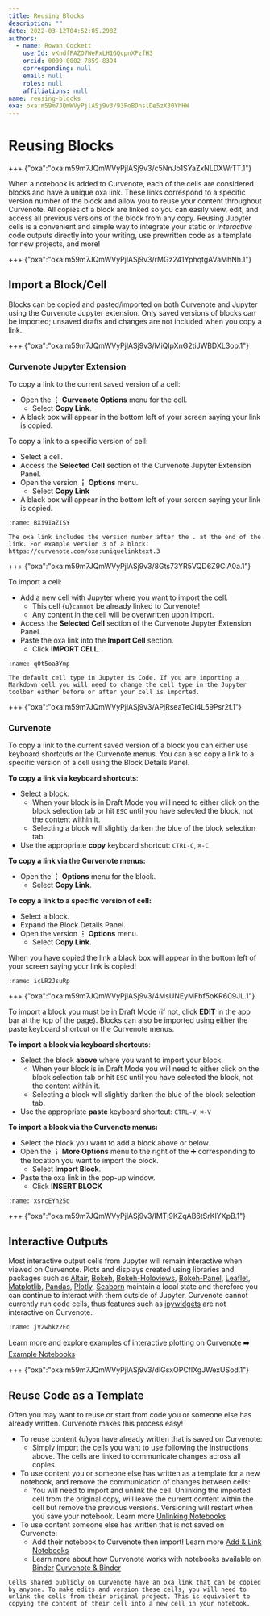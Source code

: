 ```yaml
---
title: Reusing Blocks
description: ""
date: 2022-03-12T04:52:05.298Z
authors:
  - name: Rowan Cockett
    userId: vKndfPAZO7WeFxLH1GQcpnXPzfH3
    orcid: 0000-0002-7859-8394
    corresponding: null
    email: null
    roles: null
    affiliations: null
name: reusing-blocks
oxa: oxa:m59m7JQmWVyPjlASj9v3/93FoBDnslDe5zX30YhHW
---
```


# Reusing Blocks

+++ {"oxa":"oxa:m59m7JQmWVyPjlASj9v3/c5NnJo1SYaZxNLDXWrTT.1"}

When a notebook is added to Curvenote, each of the cells are considered blocks and have a unique oxa link. These links correspond to a specific version number of the block and allow you to reuse your content throughout Curvenote. All copies of a block are linked so you can easily view, edit, and access all previous versions of the block from any copy. Reusing Jupyter cells is a convenient and simple way to integrate your static or *interactive* code outputs directly into your writing, use prewritten code as a template for new projects, and more!

+++ {"oxa":"oxa:m59m7JQmWVyPjlASj9v3/rMGz241YphqtgAVaMhNh.1"}

## Import a Block/Cell

Blocks can be copied and pasted/imported on both Curvenote and Jupyter using the Curvenote Jupyter extension. Only saved versions of blocks can be imported; unsaved drafts and changes are not included when you copy a link.

+++ {"oxa":"oxa:m59m7JQmWVyPjlASj9v3/MiQlpXnG2tiJWBDXL3op.1"}

### Curvenote Jupyter Extension

To copy a link to the current saved version of a cell:

* Open the $\mathbf{\vdots}$ **Curvenote Options** menu for the cell.
  * Select **Copy Link**.
* A black box will appear in the bottom left of your screen saying your link is copied.

To copy a link to a specific version of cell:

* Select a cell.
* Access the **Selected Cell** section of the Curvenote Jupyter Extension Panel.
* Open the version $\mathbf{\vdots}$ **Options** menu.
  * Select **Copy Link**
* A black box will appear in the bottom left of your screen saying your link is copied.

```{figure} images/m59m7JQmWVyPjlASj9v3-W0szLYQs387X1G7UfN0I-v1.gif
:name: BXi9IaZISY
```

````{warning}
The oxa link includes the version number after the . at the end of the link. For example version 3 of a block: https://curvenote.com/oxa:uniquelinktext.3

````

+++ {"oxa":"oxa:m59m7JQmWVyPjlASj9v3/8Gts73YR5VQD6Z9CiA0a.1"}

To import a cell:

* Add a new cell with Jupyter where you want to import the cell.
  * This cell {u}`cannot` be already linked to Curvenote!
  * Any content in the cell will be overwritten upon import.
* Access the **Selected Cell** section of the Curvenote Jupyter Extension Panel.
* Paste the oxa link into the **Import Cell** section.
  * Click **IMPORT CELL**.

```{figure} images/m59m7JQmWVyPjlASj9v3-ABUc36s5ptfrB6EaWf9r-v1.gif
:name: q0t5oa3Ymp
```

````{warning}
The default cell type in Jupyter is Code. If you are importing a Markdown cell you will need to change the cell type in the Jupyter toolbar either before or after your cell is imported.

````

+++ {"oxa":"oxa:m59m7JQmWVyPjlASj9v3/APjRseaTeCI4L59Psr2f.1"}

### Curvenote

To copy a link to the current saved version of a block you can either use keyboard shortcuts or the Curvenote menus. You can also copy a link to a specific version of a cell using the Block Details Panel.

**To copy a link via keyboard shortcuts**:

* Select a block.
  * When your block is in Draft Mode you will need to either click on the block selection tab or hit `ESC` until you have selected the block, not the content within it.
  * Selecting a block will slightly darken the blue of the block selection tab.
* Use the appropriate **copy** keyboard shortcut: `CTRL-C`, `⌘-C`

**To copy a link via the Curvenote menus:**

* Open the $\mathbf{\vdots}$ **Options** menu for the block.
  * Select **Copy Link**.

**To copy a link to a specific version of cell:**

* Select a block.
* Expand the Block Details Panel.
* Open the version $\mathbf{\vdots}$ **Options** menu.
  * Select **Copy Link.**

When you have copied the link a black box will appear in the bottom left of your screen saying your link is copied!

```{figure} images/m59m7JQmWVyPjlASj9v3-t9dXtlwVXKLTa2veZl9I-v1.gif
:name: icLR2JsuRp
```

+++ {"oxa":"oxa:m59m7JQmWVyPjlASj9v3/4MsUNEyMFbf5oKR609JL.1"}

To import a block you must be in Draft Mode (if not, click **EDIT** in the app bar at the top of the page). Blocks can also be imported using either the paste keyboard shortcut or the Curvenote menus.

**To import a block via keyboard shortcuts**:

* Select the block **above** where you want to import your block.
  * When your block is in Draft Mode you will need to either click on the block selection tab or hit `ESC` until you have selected the block, not the content within it.
  * Selecting a block will slightly darken the blue of the block selection tab.
* Use the appropriate **paste** keyboard shortcut: `CTRL-V`, `⌘-V`

**To import a block via the Curvenote menus:**

* Select the block you want to add a block above or below.
* Open the $\mathbf{\vdots}$ **More Options** menu to the right of the ➕ corresponding to the location you want to import the block.
  * Select **Import Block**.
* Paste the oxa link in the pop-up window.
  * Click **INSERT BLOCK**

```{figure} images/m59m7JQmWVyPjlASj9v3-7CcYz8tQ6zEhRb67dUEw-v1.gif
:name: xsrcEYh25q
```

+++ {"oxa":"oxa:m59m7JQmWVyPjlASj9v3/lMTj9KZqAB6tSrKlYXpB.1"}

## Interactive Outputs

Most interactive output cells from Jupyter will remain interactive when viewed on Curvenote. Plots and displays created using libraries and packages such as [Altair](https://altair-viz.github.io/), [Bokeh](https://bokeh.org/), [Bokeh-Holoviews](https://holoviews.org/index.html), [Bokeh-Panel](https://panel.holoviz.org/index.html), [Leaflet](https://leafletjs.com/), [Matplotlib](https://matplotlib.org/stable/index.html), [Pandas](https://pandas.pydata.org/pandas-docs/stable/index.html#), [Plotly](https://plotly.com/python/), [Seaborn](http://seaborn.pydata.org/index.html) maintain a local state and therefore you can continue to interact with them outside of Jupyter. Curvenote cannot currently run code cells, thus features such as [ipywidgets](https://ipywidgets.readthedocs.io/en/latest/) are not interactive on Curvenote.

```{figure} images/m59m7JQmWVyPjlASj9v3-xuXH7Ccnnc6LC0afMtPn-v1.gif
:name: jV2whkz2Eq
```

Learn more and explore examples of interactive plotting on Curvenote ➡️ [Example Notebooks](https://curvenote.com/@curvenote/example-notebooks)

+++ {"oxa":"oxa:m59m7JQmWVyPjlASj9v3/dlGsxOPCflXgJWexUSod.1"}

## Reuse Code as a Template

Often you may want to reuse or start from code you or someone else has already written. Curvenote makes this process easy!

* To reuse content {u}`you` have already written that is saved on Curvenote:
  * Simply import the cells you want to use following the instructions above. The cells are linked to communicate changes across all copies.
* To use content you or someone else has written as a template for a new notebook, and remove the communication of changes between cells:
  * You will need to import and unlink the cell. Unlinking the imported cell from the original copy, will leave the current content within the cell but remove the previous versions. Versioning will restart when you save your notebook. Learn more [Unlinking Notebooks](oxa:m59m7JQmWVyPjlASj9v3/NdljohZBrFlaf0p1xeAs "Unlinking Notebooks")
* To use content someone else has written that is not saved on Curvenote:
  * Add their notebook to Curvenote then import! Learn more [Add & Link Notebooks](oxa:m59m7JQmWVyPjlASj9v3/SiW5BdJkvLNs1kVQxnx0 "Add & Link Notebooks")
  * Learn more about how Curvenote works with notebooks available on [Binder](https://mybinder.org/) [Curvenote & Binder](oxa:m59m7JQmWVyPjlASj9v3/zb0bOrpIpkWMjuF3oAOK "Curvenote & Binder")

````{warning}
Cells shared publicly on Curvenote have an oxa link that can be copied by anyone. To make edits and version these cells, you will need to unlink the cells from their original project. This is equivalent to copying the content of their cell into a new cell in your notebook.

````

